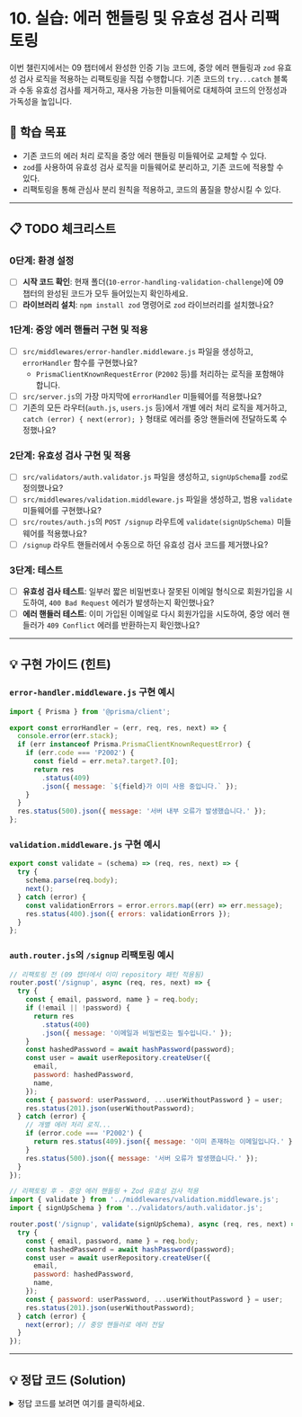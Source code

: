 # 10. 실습: 에러 핸들링 및 유효성 검사 리팩토링

이번 챌린지에서는 09 챕터에서 완성한 인증 기능 코드에, 중앙 에러 핸들링과 `zod` 유효성 검사 로직을 적용하는 리팩토링을 직접 수행합니다. 기존 코드의 `try...catch` 블록과 수동 유효성 검사를 제거하고, 재사용 가능한 미들웨어로 대체하여 코드의 안정성과 가독성을 높입니다.

## 🎯 학습 목표

- 기존 코드의 에러 처리 로직을 중앙 에러 핸들링 미들웨어로 교체할 수 있다.
- `zod`를 사용하여 유효성 검사 로직을 미들웨어로 분리하고, 기존 코드에 적용할 수 있다.
- 리팩토링을 통해 관심사 분리 원칙을 적용하고, 코드의 품질을 향상시킬 수 있다.

---

## 📋 TODO 체크리스트

### 0단계: 환경 설정

- [ ] **시작 코드 확인**: 현재 폴더(`10-error-handling-validation-challenge`)에 09 챕터의 완성된 코드가 모두 들어있는지 확인하세요.
- [ ] **라이브러리 설치**: `npm install zod` 명령어로 `zod` 라이브러리를 설치했나요?

### 1단계: 중앙 에러 핸들러 구현 및 적용

- [ ] `src/middlewares/error-handler.middleware.js` 파일을 생성하고, `errorHandler` 함수를 구현했나요?
  - `PrismaClientKnownRequestError` (`P2002` 등)를 처리하는 로직을 포함해야 합니다.
- [ ] `src/server.js`의 가장 마지막에 `errorHandler` 미들웨어를 적용했나요?
- [ ] 기존의 모든 라우터(`auth.js`, `users.js` 등)에서 개별 에러 처리 로직을 제거하고, `catch (error) { next(error); }` 형태로 에러를 중앙 핸들러에 전달하도록 수정했나요?

### 2단계: 유효성 검사 구현 및 적용

- [ ] `src/validators/auth.validator.js` 파일을 생성하고, `signUpSchema`를 `zod`로 정의했나요?
- [ ] `src/middlewares/validation.middleware.js` 파일을 생성하고, 범용 `validate` 미들웨어를 구현했나요?
- [ ] `src/routes/auth.js`의 `POST /signup` 라우트에 `validate(signUpSchema)` 미들웨어를 적용했나요?
- [ ] `/signup` 라우트 핸들러에서 수동으로 하던 유효성 검사 코드를 제거했나요?

### 3단계: 테스트

- [ ] **유효성 검사 테스트**: 일부러 짧은 비밀번호나 잘못된 이메일 형식으로 회원가입을 시도하여, `400 Bad Request` 에러가 발생하는지 확인했나요?
- [ ] **에러 핸들러 테스트**: 이미 가입된 이메일로 다시 회원가입을 시도하여, 중앙 에러 핸들러가 `409 Conflict` 에러를 반환하는지 확인했나요?

---

## 💡 구현 가이드 (힌트)

### `error-handler.middleware.js` 구현 예시

```javascript
import { Prisma } from '@prisma/client';

export const errorHandler = (err, req, res, next) => {
  console.error(err.stack);
  if (err instanceof Prisma.PrismaClientKnownRequestError) {
    if (err.code === 'P2002') {
      const field = err.meta?.target?.[0];
      return res
        .status(409)
        .json({ message: `${field}가 이미 사용 중입니다.` });
    }
  }
  res.status(500).json({ message: '서버 내부 오류가 발생했습니다.' });
};
```

### `validation.middleware.js` 구현 예시

```javascript
export const validate = (schema) => (req, res, next) => {
  try {
    schema.parse(req.body);
    next();
  } catch (error) {
    const validationErrors = error.errors.map((err) => err.message);
    res.status(400).json({ errors: validationErrors });
  }
};
```

### `auth.router.js`의 `/signup` 리팩토링 예시

```javascript
// 리팩토링 전 (09 챕터에서 이미 repository 패턴 적용됨)
router.post('/signup', async (req, res, next) => {
  try {
    const { email, password, name } = req.body;
    if (!email || !password) {
      return res
        .status(400)
        .json({ message: '이메일과 비밀번호는 필수입니다.' });
    }
    const hashedPassword = await hashPassword(password);
    const user = await userRepository.createUser({
      email,
      password: hashedPassword,
      name,
    });
    const { password: userPassword, ...userWithoutPassword } = user;
    res.status(201).json(userWithoutPassword);
  } catch (error) {
    // 개별 에러 처리 로직...
    if (error.code === 'P2002') {
      return res.status(409).json({ message: '이미 존재하는 이메일입니다.' });
    }
    res.status(500).json({ message: '서버 오류가 발생했습니다.' });
  }
});

// 리팩토링 후 - 중앙 에러 핸들링 + Zod 유효성 검사 적용
import { validate } from '../middlewares/validation.middleware.js';
import { signUpSchema } from '../validators/auth.validator.js';

router.post('/signup', validate(signUpSchema), async (req, res, next) => {
  try {
    const { email, password, name } = req.body;
    const hashedPassword = await hashPassword(password);
    const user = await userRepository.createUser({
      email,
      password: hashedPassword,
      name,
    });
    const { password: userPassword, ...userWithoutPassword } = user;
    res.status(201).json(userWithoutPassword);
  } catch (error) {
    next(error); // 중앙 핸들러로 에러 전달
  }
});
```

---

## 💡 정답 코드 (Solution)

<details>
<summary>정답 코드를 보려면 여기를 클릭하세요.</summary>

### `src/repository/user.repository.js` (수정 후)

```javascript
import { PrismaClient } from '@prisma/client';
const prisma = new PrismaClient();

async function createUser(data) {
  return await prisma.user.create({ data });
}

async function findUserById(id) {
  return await prisma.user.findUnique({
    where: { id: Number(id) },
    include: { posts: true },
  });
}

async function findUserByEmail(email) {
  return await prisma.user.findUnique({
    where: { email },
  });
}

async function findAllUsers() {
  return await prisma.user.findMany({
    include: { posts: true },
  });
}

async function updateUser(id, data) {
  return await prisma.user.update({ where: { id: Number(id) }, data });
}

async function deleteUser(id) {
  return await prisma.user.delete({ where: { id: Number(id) } });
}

async function createUserAndPost(userData, postData) {
  return await prisma.$transaction(async (tx) => {
    const newUser = await tx.user.create({ data: userData });
    const newPost = await tx.post.create({
      data: { ...postData, authorId: newUser.id },
    });
    return { newUser, newPost };
  });
}

export const userRepository = {
  createUser,
  findUserById,
  findUserByEmail,
  findAllUsers,
  updateUser,
  deleteUser,
  createUserAndPost,
};
```

### `src/middlewares/error-handler.middleware.js`

```javascript
// 위 구현 가이드와 동일
```

### `src/validators/auth.validator.js`

```javascript
import { z } from 'zod';

export const signUpSchema = z.object({
  email: z.string().email({ message: '유효한 이메일 형식이 아닙니다.' }),
  password: z.string().min(6, { message: '비밀번호는 6자 이상이어야 합니다.' }),
  name: z
    .string()
    .min(2, { message: '이름은 2자 이상이어야 합니다.' })
    .optional(),
});
```

### `src/middlewares/validation.middleware.js`

```javascript
// 위 구현 가이드와 동일
```

### `src/server.js` (수정 후)

```javascript
import express from 'express';
import cookieParser from 'cookie-parser';
import { indexRouter as apiRouter } from './routes/index.js';
import { errorHandler } from './middlewares/error-handler.middleware.js'; // 👈 추가

const app = express();
const PORT = 3000;

app.use(express.json());
app.use(cookieParser());
app.use('/api', apiRouter);
app.use(errorHandler); // 👈 추가

app.listen(PORT, () => {
  console.log(`Server is running at http://localhost:${PORT}`);
});
```

### `src/routes/auth.js` (수정 후)

```javascript
import express from 'express';
import { userRepository } from '../repository/user.repository.js';
import { hashPassword, comparePassword } from '../utils/hash.util.js';
import { generateTokens } from '../utils/jwt.util.js';
import { setAuthCookies, clearAuthCookies } from '../utils/cookie.util.js';
import { authMiddleware } from '../middlewares/auth.middleware.js';
import { validate } from '../middlewares/validation.middleware.js';
import { signUpSchema } from '../validators/auth.validator.js';

export const authRouter = express.Router();

// 회원가입 API
authRouter.post('/signup', validate(signUpSchema), async (req, res, next) => {
  try {
    const { email, password, name } = req.body;
    const hashedPassword = await hashPassword(password);
    const user = await userRepository.createUser({
      email,
      password: hashedPassword,
      name,
    });
    // eslint-disable-next-line no-unused-vars
    const { password: userPassword, ...userWithoutPassword } = user;
    res.status(201).json(userWithoutPassword);
  } catch (error) {
    next(error);
  }
});

// 로그인 API
authRouter.post('/login', async (req, res, next) => {
  try {
    const { email, password } = req.body;
    const user = await userRepository.findUserByEmail(email);
    if (!user) {
      return res
        .status(401)
        .json({ message: '인증 정보가 유효하지 않습니다.' });
    }
    const isPasswordValid = await comparePassword(password, user.password);
    if (!isPasswordValid) {
      return res
        .status(401)
        .json({ message: '인증 정보가 유효하지 않습니다.' });
    }
    const tokens = generateTokens(user);
    setAuthCookies(res, tokens);
    res.status(200).json({ message: '로그인 성공' });
  } catch (error) {
    next(error);
  }
});

// 로그아웃 API
authRouter.post('/logout', (req, res) => {
  clearAuthCookies(res);
  res.status(200).json({ message: '로그아웃 성공' });
});

// 내 정보 조회 API (인증 필요)
authRouter.get('/me', authMiddleware, (req, res) => {
  res.status(200).json(req.user);
});
```

</details>
